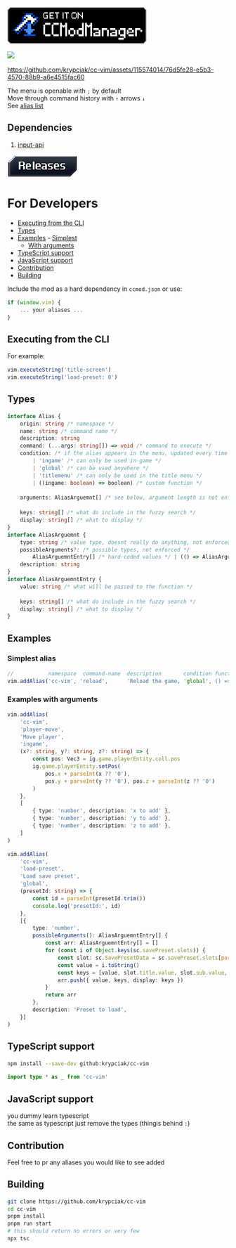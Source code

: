 <!-- markdownlint-disable MD013 MD024 MD001 MD045 -->

[![CCModManager badge](https://raw.githubusercontent.com/CCDirectLink/CCModManager/refs/heads/master/icon/badge.png)](https://github.com/CCDirectLink/CCModManager)

[![](https://tokei.rs/b1/github/krypciak/cc-vim?type=typescript&label=TypeScript&style=flat)](https://github.com/krypciak/cc-vim)

https://github.com/krypciak/cc-vim/assets/115574014/76d5fe28-e5b3-4570-88b9-a6e4515fac60

The menu is openable with `;` by default  
Move through command history with `↑` arrows `↓`  
See [alias list](ALIASES.md)

## Dependencies

1. [input-api](https://github.com/CCDirectLink/input-api)

[![Realeses](https://github.com/CCDirectLink/organization/blob/master/assets/badges/releases%402x.png)](https://github.com/krypciak/cc-vim/releases/)

# For Developers

- [Executing from the CLI](#executing-from-the-cli)
- [Types](#types)
- [Examples](#examples) - [Simplest](#simplest-alias)
    - [With arguments](#examples-with-arguments)
- [TypeScript support](#typescript-support)
- [JavaScript support](#javascript-support)
- [Contribution](#contribution)
- [Building](#building)

Include the mod as a hard dependency in `ccmod.json` or use:

```ts
if (window.vim) {
	... your aliases ...
}
```

## Executing from the CLI

For example:

```ts
vim.executeString('title-screen')
vim.executeString('load-preset: 0')
```

## Types

```ts
interface Alias {
    origin: string /* namespace */
    name: string /* command name */
    description: string
    command: (...args: string[]) => void /* command to execute */
    condition: /* if the alias appears in the menu, updated every time the menu is shown */
        | 'ingame' /* can only be used in-game */
        | 'global' /* can be used anywhere */
        | 'titlemenu' /* can only be used in the title menu */
        | ((ingame: boolean) => boolean) /* custom function */

    arguments: AliasArguemnt[] /* see below, argument length is not enforced */

    keys: string[] /* what do include in the fuzzy search */
    display: string[] /* what to display */
}
interface AliasArguemnt {
    type: string /* value type, doesnt really do anything, not enforced */
    possibleArguments?: /* possible types, not enforced */
        AliasArguemntEntry[] /* hard-coded values */ | (() => AliasArguemntEntry[]) /* custom function, run every time the possible values list is shown */
    description: string
}
interface AliasArguemntEntry {
    value: string /* what will be passed to the function */

    keys: string[] /* what do include in the fuzzy search */
    display: string[] /* what to display */
}
```

## Examples

### Simplest alias

```ts
//           namespace  command-name  description       condition function
vim.addAlias('cc-vim', 'reload',      'Reload the game, 'global', () => { window.location.reload() })
```

### Examples with arguments

```ts
vim.addAlias(
    'cc-vim',
    'player-move',
    'Move player',
    'ingame',
    (x?: string, y?: string, z?: string) => {
        const pos: Vec3 = ig.game.playerEntity.coll.pos
        ig.game.playerEntity.setPos(
            pos.x + parseInt(x ?? '0'),
            pos.y + parseInt(y ?? '0'), pos.z + parseInt(z ?? '0')
        )
    },
    [
        { type: 'number', description: 'x to add' },
        { type: 'number', description: 'y to add' },
        { type: 'number', description: 'z to add' },
    ]
)
```

```ts
vim.addAlias(
    'cc-vim',
    'load-preset',
    'Load save preset',
    'global',
    (presetId: string) => {
        const id = parseInt(presetId.trim())
        console.log('presetId:', id)
    },
    [{
        type: 'number',
        possibleArguments(): AliasArguemntEntry[] {
            const arr: AliasArguemntEntry[] = []
            for (const i of Object.keys(sc.savePreset.slots)) {
                const slot: sc.SavePresetData = sc.savePreset.slots[parseInt(i)]
                const value = i.toString()
                const keys = [value, slot.title.value, slot.sub.value, slot.path]
                arr.push({ value, keys, display: keys })
            }
            return arr
        },
        description: 'Preset to load',
    }]
)
```

## TypeScript support

```bash
npm install --save-dev github:krypciak/cc-vim
```

```ts
import type * as _ from 'cc-vim'
```

## JavaScript support

you dummy learn typescript  
the same as typescript just remove the types (thingis behind `:`)

## Contribution

Feel free to pr any aliases you would like to see added

## Building

```bash
git clone https://github.com/krypciak/cc-vim
cd cc-vim
pnpm install
pnpm run start
# this should return no errors or very few
npx tsc
```
